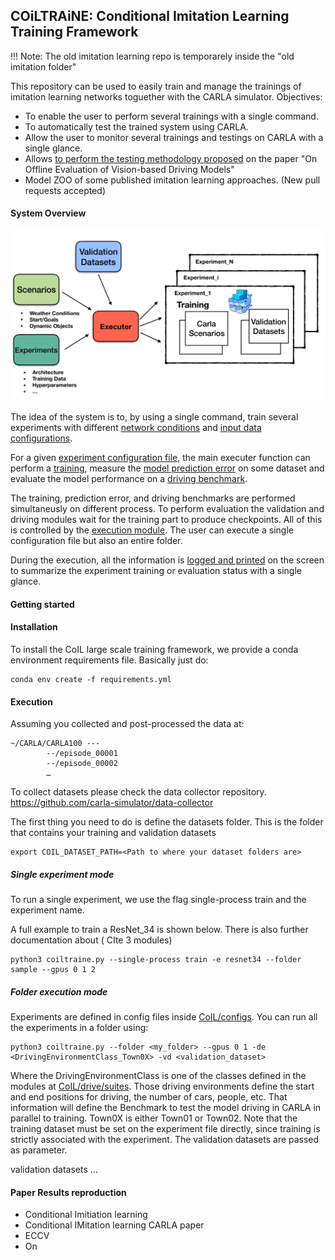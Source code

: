 COiLTRAiNE: Conditional Imitation Learning Training Framework
-------------------------------------------------------------

!!! Note: The old imitation learning repo is temporarely inside
the "old imitation folder"

This repository can be used to easily train and manage the trainings of imitation
learning networks toguether with the CARLA simulator.
Objectives:

 * To enable the user to perform several trainings with a single command.
 * To automatically test the trained system using CARLA.
 * Allow the user to monitor several trainings
   and testings on CARLA with a single glance.
 * Allows [to perform the testing methodology proposed](docs/on_offline_evaluation.md)
 on the paper "On Offline Evaluation of Vision-based Driving Models"
 * Model ZOO of some published imitation learning approaches. (New
 pull requests accepted)



#### System Overview


![COIL Diagram](docs/img/CoIL.png?raw=true )

The idea of the system is to, by using a single command, train several
experiments with different [network conditions](docs/network.md) and
[input data configurations](docs/input.md).

For a given [experiment configuration file](docs/configuration.md), the main executer function
can perform a [training](docs/training.md), measure the [model prediction error](docs/main_modules.md) on some
dataset and evaluate the model performance on a [driving benchmark](docs/main_modules.md).


The training, prediction error, and driving benchmarks are performed
simultaneusly on different process. To perform evaluation
the validation and driving modules wait for the
training part to produce checkpoints. All of this is controlled
by the [execution module](). The user can execute a single configuration
file but also an entire folder.

During the execution, all the information is [logged and
printed](docs/logger.md) on the screen to summarize the experiment
 training or evaluation status
with a single glance.





#### Getting started

#### Installation

To install the CoIL large scale training framework, we provide a conda environment requirements file.
Basically just do:

    conda env create -f requirements.yml



#### Execution


Assuming you collected and post-processed the data at:

    ~/CARLA/CARLA100 ---
            --/episode_00001
            --/episode_00002
            …

To collect datasets please check the data collector repository.
https://github.com/carla-simulator/data-collector


The first thing you need to do is define the datasets folder.
This is the folder that contains your training and validation datasets

    export COIL_DATASET_PATH=<Path to where your dataset folders are>


##### Single experiment mode

To run a single experiment, we use the flag single-process train
and the experiment name.

A full example to train a ResNet_34  is shown below. There
is also further documentation about ( CIte 3 modules)

    python3 coiltraine.py --single-process train -e resnet34 --folder sample --gpus 0 1 2





##### Folder execution mode

Experiments are defined in config files inside [CoIL/configs](docs/configuration.md).
You can run all the experiments in a folder using:

    python3 coiltraine.py --folder <my_folder> --gpus 0 1 -de <DrivingEnvironmentClass_Town0X> -vd <validation_dataset>

Where the DrivingEnvironmentClass is one of the classes defined in the
modules at [CoIL/drive/suites](docs/suites.md). Those driving environments
define the start and end positions for driving, the number of cars, people, etc. That information will define the Benchmark to test the model driving in CARLA in parallel to training. Town0X is either Town01 or Town02.
Note that the training dataset must be set on the experiment file directly,
 since training is strictly associated with the experiment.
 The validation datasets are passed as parameter.

 validation datasets ...


#### Paper Results reproduction

* Conditional Imitiation learning
* Conditional IMitation learning CARLA paper
* ECCV
* On